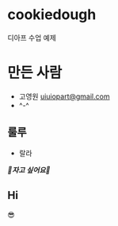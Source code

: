 # cookiedough
디아프 수업 예제


# 만든 사람
* 고영원 <uiuiopart@gmail.com>
* ^-^

## 룰루
* 랄라


***:hugs:자고 싶어요:hugs:***

## Hi
:sunglasses:

